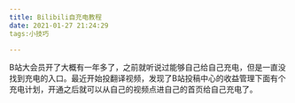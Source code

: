 ```yaml
---
title: Bilibili自充电教程
date: 2021-01-27 21:24:29
tags:小技巧

---
```


B站大会员开了大概有一年多了，之前就听说过能够自己给自己充电，但是一直没找到充电的入口。最近开始投翻译视频，发现了B站投稿中心的收益管理下面有个充电计划，开通之后就可以从自己的视频点进自己的首页给自己充电了。